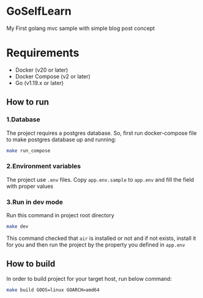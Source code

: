 # GoSelfLearn
My First golang mvc sample with simple blog post concept

# Requirements
- Docker (v20 or later)
- Docker Compose (v2 or later)
- Go (v1.19.x or later)

## How to run
### 1.Database
The project requires a postgres database. So, first run docker-compose file to make postgres database up and running:
```bash
make run_compose
```

### 2.Environment variables
The project use `.env` files. Copy `app.env.sample` to `app.env` and fill the field with proper values

### 3.Run in dev mode
Run this command in project root directory
```bash
make dev
```
This command checked that `air` is installed or not and if not exists, install it for you and then run the project by the property you defined in `app.env`

## How to build
In order to build project for your target host, run below command:
```bash
make build GOOS=linux GOARCH=amd64
```
